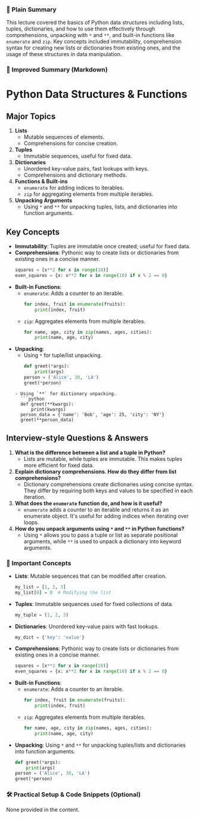  ### 🧾 Plain Summary
This lecture covered the basics of Python data structures including lists, tuples, dictionaries, and how to use them effectively through comprehensions, unpacking with `*` and `**`, and built-in functions like `enumerate` and `zip`. Key concepts included immutability, comprehension syntax for creating new lists or dictionaries from existing ones, and the usage of these structures in data manipulation.

### 📝 Improved Summary (Markdown)
# Python Data Structures & Functions

## Major Topics
1. **Lists**
   - Mutable sequences of elements.
   - Comprehensions for concise creation.
2. **Tuples**
   - Immutable sequences, useful for fixed data.
3. **Dictionaries**
   - Unordered key-value pairs, fast lookups with keys.
   - Comprehensions and dictionary methods.
4. **Functions & Built-ins**
   - `enumerate` for adding indices to iterables.
   - `zip` for aggregating elements from multiple iterables.
5. **Unpacking Arguments**
   - Using `*` and `**` for unpacking tuples, lists, and dictionaries into function arguments.

## Key Concepts
- **Immutability**: Tuples are immutable once created; useful for fixed data.
- **Comprehensions**: Pythonic way to create lists or dictionaries from existing ones in a concise manner.
  ```python
  squares = [x**2 for x in range(10)]
  even_squares = {x: x**2 for x in range(10) if x % 2 == 0}
  ```
- **Built-in Functions**:
  - `enumerate`: Adds a counter to an iterable.
    ```python
    for index, fruit in enumerate(fruits):
        print(index, fruit)
    ```
  - `zip`: Aggregates elements from multiple iterables.
    ```python
    for name, age, city in zip(names, ages, cities):
        print(name, age, city)
    ```
- **Unpacking**:
  - Using `*` for tuple/list unpacking.
    ```python
    def greet(*args):
        print(args)
    person = ('Alice', 30, 'LA')
    greet(*person)
  ```
  - Using `**` for dictionary unpacking.
    ```python
    def greet(**kwargs):
        print(kwargs)
    person_data = {'name': 'Bob', 'age': 25, 'city': 'NY'}
    greet(**person_data)
  ```

## Interview-style Questions & Answers
1. **What is the difference between a list and a tuple in Python?**
   - Lists are mutable, while tuples are immutable. This makes tuples more efficient for fixed data.
2. **Explain dictionary comprehensions. How do they differ from list comprehensions?**
   - Dictionary comprehensions create dictionaries using concise syntax. They differ by requiring both keys and values to be specified in each iteration.
3. **What does the `enumerate` function do, and how is it useful?**
   - `enumerate` adds a counter to an iterable and returns it as an enumerate object. It's useful for adding indices when iterating over loops.
4. **How do you unpack arguments using `*` and `**` in Python functions?**
   - Using `*` allows you to pass a tuple or list as separate positional arguments, while `**` is used to unpack a dictionary into keyword arguments.

### 🧠 Important Concepts
- **Lists**: Mutable sequences that can be modified after creation.
  ```python
  my_list = [1, 2, 3]
  my_list[0] = 0  # Modifying the list
  ```
- **Tuples**: Immutable sequences used for fixed collections of data.
  ```python
  my_tuple = (1, 2, 3)
  ```
- **Dictionaries**: Unordered key-value pairs with fast lookups.
  ```python
  my_dict = {'key': 'value'}
  ```
- **Comprehensions**: Pythonic way to create lists or dictionaries from existing ones in a concise manner.
  ```python
  squares = [x**2 for x in range(10)]
  even_squares = {x: x**2 for x in range(10) if x % 2 == 0}
  ```
- **Built-in Functions**:
  - `enumerate`: Adds a counter to an iterable.
    ```python
    for index, fruit in enumerate(fruits):
        print(index, fruit)
    ```
  - `zip`: Aggregates elements from multiple iterables.
    ```python
    for name, age, city in zip(names, ages, cities):
        print(name, age, city)
    ```
- **Unpacking**: Using `*` and `**` for unpacking tuples/lists and dictionaries into function arguments.
  ```python
  def greet(*args):
      print(args)
  person = ('Alice', 30, 'LA')
  greet(*person)
  ```

### 🛠️ Practical Setup & Code Snippets (Optional)
None provided in the content.